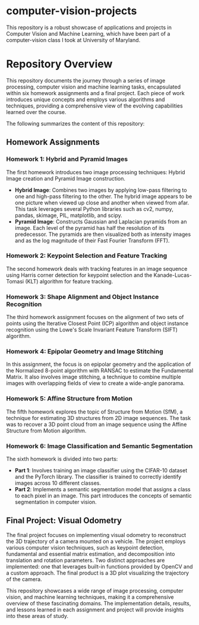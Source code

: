 # computer-vision-projects
This repository is a robust showcase of applications and projects in Computer Vision and Machine Learning, which have been part of a computer-vision class I took at University of Maryland. 

# Repository Overview 

This repository documents the journey through a series of image processing, computer vision and machine learning tasks, encapsulated within six homework assignments and a final project. Each piece of work introduces unique concepts and employs various algorithms and techniques, providing a comprehensive view of the evolving capabilities learned over the course. 

The following summarizes the content of this repository:

## Homework Assignments 

### Homework 1: Hybrid and Pyramid Images 

The first homework introduces two image processing techniques: Hybrid Image creation and Pyramid Image construction. 

- **Hybrid Image**: Combines two images by applying low-pass filtering to one and high-pass filtering to the other. The hybrid image appears to be one picture when viewed up close and another when viewed from afar. This task leverages several Python libraries such as cv2, numpy, pandas, skimage, PIL, matplotlib, and scipy.
- **Pyramid Image**: Constructs Gaussian and Laplacian pyramids from an image. Each level of the pyramid has half the resolution of its predecessor. The pyramids are then visualized both as intensity images and as the log magnitude of their Fast Fourier Transform (FFT).

### Homework 2: Keypoint Selection and Feature Tracking 

The second homework deals with tracking features in an image sequence using Harris corner detection for keypoint selection and the Kanade-Lucas-Tomasi (KLT) algorithm for feature tracking.

### Homework 3: Shape Alignment and Object Instance Recognition 

The third homework assignment focuses on the alignment of two sets of points using the Iterative Closest Point (ICP) algorithm and object instance recognition using the Lowe's Scale Invariant Feature Transform (SIFT) algorithm.

### Homework 4: Epipolar Geometry and Image Stitching 

In this assignment, the focus is on epipolar geometry and the application of the Normalized 8-point algorithm with RANSAC to estimate the Fundamental Matrix. It also involves image stitching, a technique to combine multiple images with overlapping fields of view to create a wide-angle panorama.

### Homework 5: Affine Structure from Motion 

The fifth homework explores the topic of Structure from Motion (SfM), a technique for estimating 3D structures from 2D image sequences. The task was to recover a 3D point cloud from an image sequence using the Affine Structure from Motion algorithm.

### Homework 6: Image Classification and Semantic Segmentation 

The sixth homework is divided into two parts:
- **Part 1**: Involves training an image classifier using the CIFAR-10 dataset and the PyTorch library. The classifier is trained to correctly identify images across 10 different classes.
- **Part 2**: Implements a semantic segmentation model that assigns a class to each pixel in an image. This part introduces the concepts of semantic segmentation in computer vision.

## Final Project: Visual Odometry 

The final project focuses on implementing visual odometry to reconstruct the 3D trajectory of a camera mounted on a vehicle. The project employs various computer vision techniques, such as keypoint detection, fundamental and essential matrix estimation, and decomposition into translation and rotation parameters. Two distinct approaches are implemented: one that leverages built-in functions provided by OpenCV and a custom approach. The final product is a 3D plot visualizing the trajectory of the camera.

This repository showcases a wide range of image processing, computer vision, and machine learning techniques, making it a comprehensive overview of these fascinating domains. The implementation details, results, and lessons learned in each assignment and project will provide insights into these areas of study. 
